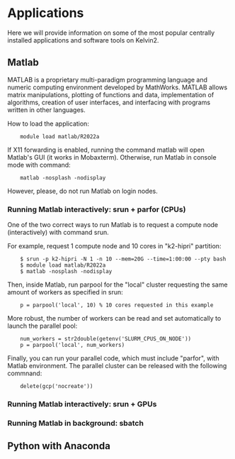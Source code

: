 # Applications

Here we will provide information on some of the most popular centrally installed applications and software tools on Kelvin2.

## Matlab

MATLAB is a proprietary multi-paradigm programming language and numeric computing environment developed by MathWorks. MATLAB allows matrix manipulations, plotting of functions and data, implementation of algorithms, creation of user interfaces, and interfacing with programs written in other languages.

How to load the application:

        module load matlab/R2022a

If X11 forwarding is enabled, running the command matlab will open Matlab's GUI (it works in Mobaxterm). Otherwise, run Matlab in console mode with command:

        matlab -nosplash -nodisplay

However, please, do not run Matlab on login nodes. 

### Running Matlab interactively: srun + parfor (CPUs)

One of the two correct ways to run Matlab is to request a compute node (interactively) with command srun.

For example, request 1 compute node and 10 cores in "k2-hipri" partition:

        $ srun -p k2-hipri -N 1 -n 10 --mem=20G --time=1:00:00 --pty bash
        $ module load matlab/R2022a
        $ matlab -nosplash -nodisplay

Then, inside Matlab, run parpool for the "local" cluster requesting the same amount of workers as specified in srun:

        p = parpool('local', 10) % 10 cores requested in this example

More robust, the number of workers can be read and set automatically to launch the parallel pool:

        num_workers = str2double(getenv('SLURM_CPUS_ON_NODE'))
        p = parpool('local', num_workers)

Finally, you can run your parallel code, which must include "parfor", with Matlab environment. The parallel cluster can be released with the following commnand:

        delete(gcp('nocreate'))

### Running Matlab interactively: srun + GPUs

### Running Matlab in background: sbatch

## Python with Anaconda